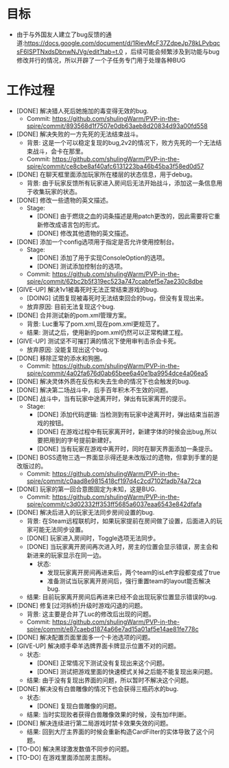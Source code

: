 # 目标
- 由于与外国友人建立了bug反馈的通道:https://docs.google.com/document/d/1RievMcF37ZdpeJp78kLPvbqcsF6ISPTNxdsDbnwNJVg/edit?tab=t.0 ，后续可能会频繁涉及到功能与bug修改并行的情况，所以开辟了一个子任务专门用于处理各种BUG

# 工作过程
- [DONE] 解决猎人死后她施加的毒变得无效的bug.
	- Commit: https://github.com/shulingWarm/PVP-in-the-spire/commit/893568d1f7507e0db63aeb8d20834d93a00fd558
- [DONE] 解决失败的一方先死的无法结束战斗。
	- 背景: 这是一个可以稳定复现的bug,2v2的情况下，败方先死的一个无法结束战斗，会卡在那里。
	- Commit: https://github.com/shulingWarm/PVP-in-the-spire/commit/ce8cbe8af40afc6131223ba46b45ba3f58ed0d57
- [DONE] 在聊天框里面添加玩家所在楼层的状态信息，用于debug。
	- 背景: 由于玩家反馈所有玩家进入房间后无法开始战斗，添加这一条信息用于收集玩家的状态。
- [DONE] 修改一些遗物的英文描述。
	- Stage:
		- [DONE] 由于燃烧之血的词条描述是用patch更改的，因此需要将它重新修改成语言包的形式。
		- [DONE] 修改其他遗物的英文描述。
- [DONE] 添加一个config选项用于指定是否允许使用控制台。
	- Stage:
		- [DONE] 添加了用于实现ConsoleOption的选项。
		- [DONE] 测试添加控制台的选项。
	- Commit: https://github.com/shulingWarm/PVP-in-the-spire/commit/62bc2b5f319ec523a747ccabfef5e7ae230c8dbe
- [GIVE-UP] 解决1v1被毒死时无法正常结束游戏的bug.
	- [DOING] 试图复现被毒死时无法结束回合的bug，但没有复现出来。
	- 放弃原因: 目前无法复现这个bug.
- [DONE] 合并测试新的pom.xml管理方案。
	- 背景: Luc重写了pom.xml,现在pom.xml更规范了。
	- 结果: 测试之后，使用新的pom.xml仍然可以正常构建工程。
- [GIVE-UP] 测试坚不可摧打满的情况下使用审判击杀会卡死。
	- 放弃原因: 没能复现出这个bug.
- [DONE] 移除正常的添水和狗圈。
	- Commit: https://github.com/shulingWarm/PVP-in-the-spire/commit/4a02fa676d0ab65bee6a40e1ba9954dce4a06ea5
- [DONE] 解决灵体外质在反伤和失去生命的情况下也会触发的bug.
- [DONE] 解决第二场战斗中，后手百年积木不生效的问题。
- [DONE] 战斗中，当有玩家中途离开时，弹出有玩家离开的提示。
	- Stage:
		- [DONE] 添加代码逻辑: 当检测到有玩家中途离开时，弹出结束当前游戏的按钮。
		- [DONE] 在游戏过程中有玩家离开时，新建字体的时候会出bug,所以要把用到的字号提前新建好。
		- [DONE] 当有玩家在游戏中离开时，同时在聊天界面添加一条提示。
- [DONE] BOSS遗物三选一界面显示得还是未改版过的遗物，但拿到手里的是改版过的。
	- Commit: https://github.com/shulingWarm/PVP-in-the-spire/commit/c0aad8e9815418cf197d4c2cd7102fadb74a72ca
- [DONE] 玩家的第一回合意图固定为未知，这是BUG.
	- Commit: https://github.com/shulingWarm/PVP-in-the-spire/commit/c3d02332ff353ff5685a6037eaa6543e842dfafa
- [DONE] 解决后进入的玩家无法同步房间设置的bug.
	- 背景: 在Steam远程联机时，如果玩家提前在房间做了设置，后面进入的玩家可能无法同步设置。
	- [DONE] 玩家进入房间时，Toggle选项无法同步。
	- [DONE] 当玩家离开房间再次进入时，房主的位置会显示错误，房主会和新进来的玩家显示在同一边。
		- 状态:
			- 发现玩家离开房间再进来后，两个team的isLeft字段都变成了true
			- 准备测试当玩家离开房间后，强行重置team的layout能否解决bug.
	- 结果: 目前玩家离开房间后再进来已经不会出现玩家位置显示错误的bug.
- [DONE] 修复[过河拆桥]升级时游戏闪退的问题。
	- 背景: 这主要是合并了Luc的修改后出现的问题。
	- Commit: https://github.com/shulingWarm/PVP-in-the-spire/commit/e87caebd1874a66e7ad15a01af5e14ae81fe778c
- [DONE] 解决配置页面里面多一个卡池选项的问题。
- [GIVE-UP] 解决顺手牵羊选牌界面卡牌显示位置不对的问题。
	- 状态:
		- [DONE] 正常情况下测试没有复现出来这个问题。
		- [DONE] 测试把游戏里面的快速模式关掉之后能不能复现出来问题。
	- 结果: 由于没有复现出界面的问题，所以暂时不解决这个问题。
- [DONE] 解决没有白兽雕像的情况下也会获得三瓶药水的bug.
	- 状态:
		- [DONE] 复现白兽雕像的问题。
	- 结果: 当时实现败者获得白兽雕像效果的时候，没有加if判断。
- [DONE] 解决连续进行第二局游戏时禁卡效果失效的问题。
	- 结果: 回到大厅主界面的时候会重新构造CardFilter的实体导致了这个问题。
- [TO-DO] 解决黑球激发数值不同步的问题。
- [TO-DO] 在游戏里面添加房主图标。
